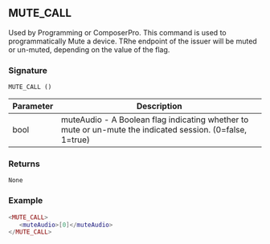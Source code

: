 ## MUTE\_CALL

Used by Programming or ComposerPro. This command is used to programmatically Mute a device.  TRhe endpoint of the issuer will be muted or un-muted, depending on the value of the flag.


### Signature

`MUTE_CALL ()`


| Parameter | Description |
| --- | --- |
| bool |  muteAudio - A Boolean flag indicating whether to mute or un-mute the indicated session. (0=false, 1=true) |


### Returns

`None`


### Example

```lua
<MUTE_CALL>
   <muteAudio>[0]</muteAudio>
</MUTE_CALL>
```
